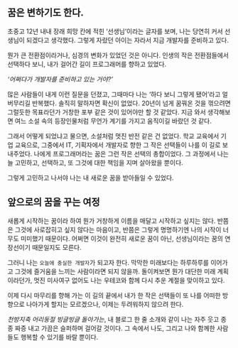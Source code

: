 ## 꿈은 변하기도 한다.

초중고 12년 내내 장래 희망 칸에 적힌 ‘선생님’이라는 글자를 보며, 나는 당연히 커서 선생님이 되겠다고 생각했다. 그렇게 자랐던 아이는 자라서 지금 개발자를 준비하고 있다.

뭔가 큰 전환점이라거나, 심경의 변화가 있었던 것은 아니다. 인생의 작은 전환점들에서 선택하다 보니, 내가 걸어간 길이 프로그래머를 향하고 있었다.

*‘어쩌다가 개발자를 준비하고 있는 거야?’*

많은 사람들이 내게 이런 질문을 던졌고, 그때마다 나는 ‘하다 보니 그렇게 됐어’라고 얼버무리길 반복했다. 솔직히 말하자면 확신이 없었다. 20년이 넘게 꿈꿔온 것을 꺾으려면 그럴듯한 목표라던가 거창한 포부 같은
것이 있어야만 할 것 같았다. 지금 와서 생각해보면 여느 소설 속의 등장인물처럼 무언가 계기를 가지고 움직이길 바랐던 것 같다.

그래서 어떻게 되었냐고 물으면, 소설처럼 멋진 반전 같은 건 없었다. 학교 교육에서 기업 교육으로, 그중에서 IT, 기획자에서 개발자로 향한 그 작은 선택들이 나를 이 길로 보내주었다. 나에게 프로그래머라는 꿈은
그런 작은 선택의 총합이었다. 그 과정에서 나는 늘 고민하고, 선택하고, 또 그것에 대한 책임을 지며 살아왔을 뿐이다.

그렇게 고민하고 나서야 나는 내 새로운 꿈을 받아들일 수 있었다.

## 앞으로의 꿈을 꾸는 여정

새롭게 시작하는 꿈이라 하여 뭔가 거창하게 이름을 매달고 시작하고 싶지는 않다. 반쯤은 그것에 사로잡히고 싶지 않다는 마음이고, 반쯤은 그렇게 명명하기엔 나의 시작이 너무도 미미했기 때문이다. 어쩌면 이것이 완전히
새로운 꿈이 아닌, 선생님이라는 꿈의 연장선이기 때문일지도 모른다.

그러니 나는 `오늘에 충실한 개발자`가 되고자 한다. 막막한 미래보다는 하루하루를 이어가고 그것에 즐거움을 느끼는 사람이라면 되지 않을까. 돌이켜보면 뭔가 대단한 미래 계획이라던가, 멋진 미사여구 없어도 나는
우테코와 함께 다시 추운 계절을 맞이하고 있다.

이제 다시 마무리를 향해 가는 이 길의 끝에서 내가 한 작은 선택들이 또 나를 어떠한 방향으로 나아가게 할지는 모르겠으나, 이제는 두려워하지 않으려 한다.

*천방지축 어리둥절 빙글빙글 돌아가는*, 내 블로그 한 줄 소개와 같이 나는 자주 웃고 종종 짜증 내고 가끔은 슬퍼하며 걸어갈 것이다. 그 속에서 나도, 그리고 나와 함께한 사람들도 행복할 수 있기를 바랄 뿐이다.